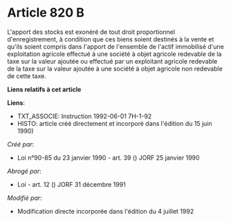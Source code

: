 # Article 820 B

L'apport des stocks est exonéré de tout droit proportionnel d'enregistrement, à condition que ces biens soient destinés à la
vente et qu'ils soient compris dans l'apport de l'ensemble de l'actif immobilisé d'une exploitation agricole effectué à une
société à objet agricole redevable de la taxe sur la valeur ajoutée ou effectué par un exploitant agricole redevable de la
taxe sur la valeur ajoutée à une société à objet agricole non redevable de cette taxe.

**Liens relatifs à cet article**

**Liens**:

  - TXT_ASSOCIE: Instruction 1992-06-01 7H-1-92
  - HISTO: article créé directement et incorporé dans l'édition du 15 juin 1990)

_Créé par_:

  - Loi n°90-85 du 23 janvier 1990 - art. 39 () JORF 25 janvier 1990

_Abrogé par_:

  - Loi - art. 12 () JORF 31 décembre 1991

_Modifié par_:

  - Modification directe incorporée dans l'édition du 4 juillet 1992
